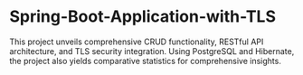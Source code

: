 # Spring-Boot-Application-with-TLS
This project unveils comprehensive CRUD functionality, RESTful API architecture, and TLS security integration. Using PostgreSQL and Hibernate, the project also yields comparative statistics for comprehensive insights. 
